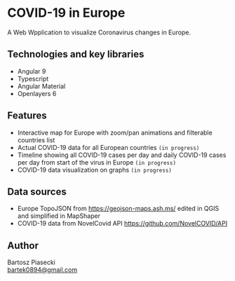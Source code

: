 # COVID-19 in Europe

A Web Wpplication to visualize Coronavirus changes in Europe.

## Technologies and key libraries
- Angular 9
- Typescript
- Angular Material
- Openlayers 6

## Features
- Interactive map for Europe with zoom/pan animations and filterable countries list
- Actual COVID-19 data for all European countries `(in progress)`
- Timeline showing all COVID-19 cases per day and daily COVID-19 cases per day from start of the virus in Europe `(in progress)`
- COVID-19 data visualization on graphs `(in progress)`

## Data sources
- Europe TopoJSON from https://geojson-maps.ash.ms/ edited in QGIS and simplified in MapShaper
- COVID-19 data from NovelCovid API https://github.com/NovelCOVID/API 

## Author
Bartosz Piasecki<br>
bartek0894@gmail.com
